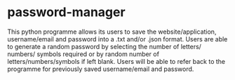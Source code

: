 # password-manager


This python programme allows its users to save the website/application, username/email and password into a .txt and/or .json format.
Users are able to generate a random password by selecting the number of letters/ numbers/ symbols required or by random number of letters/numbers/symbols if left blank.
Users will be able to refer back to the programme for previously saved username/email and password.
